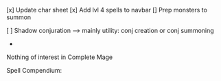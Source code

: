 [x] Update char sheet
[x] Add lvl 4 spells to navbar
[] Prep monsters to summon

[ ] Shadow conjuration --> mainly utility: conj creation or conj summoning

  - 

 
  Nothing of interest in Complete Mage

  Spell Compendium:
  

